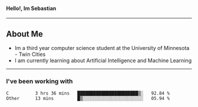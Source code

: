 #### Hello!, Im Sebastian


---
## About Me
- Im a third year computer science student at the University of Minnesota - Twin Cities
- I am currently learning about Artificial Intelligence and Machine Learning

---

### I've been working with
<!--START_SECTION:waka-->

```text
C          3 hrs 36 mins   ███████████████████████▒░   92.84 %
Other      13 mins         █▒░░░░░░░░░░░░░░░░░░░░░░░   05.94 %
```

<!--END_SECTION:waka-->


